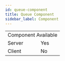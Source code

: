 ```yaml
---
id: queue-component
title: Queue Component
sidebar_label: Component
---
```


<div style={{ width: 'fit-content', margin: 'auto', textAlign: 'center' }}>
  <table>
    <tr><td colspan="2">Component Available</td></tr>
    <tr><td>Server</td><td>Yes</td></tr>
    <tr><td>Client</td><td>No</td></tr>
  </table>
</div>